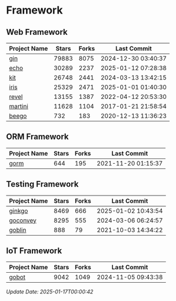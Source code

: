 # Framework

## Web Framework
| Project Name | Stars | Forks | Last Commit |
| ------------ | ----- | ----- | ----------- |
| [gin](https://github.com/gin-gonic/gin) | 79883 | 8075 | 2024-12-30 03:40:37 |
| [echo](https://github.com/labstack/echo) | 30289 | 2237 | 2025-01-12 07:28:38 |
| [kit](https://github.com/go-kit/kit) | 26748 | 2441 | 2024-03-13 13:42:15 |
| [iris](https://github.com/kataras/iris) | 25329 | 2471 | 2025-01-01 01:40:30 |
| [revel](https://github.com/revel/revel) | 13155 | 1387 | 2022-04-12 20:53:30 |
| [martini](https://github.com/go-martini/martini) | 11628 | 1104 | 2017-01-21 21:58:54 |
| [beego](https://github.com/astaxie/beego) | 732 | 183 | 2020-12-13 11:36:23 |

## ORM Framework
| Project Name | Stars | Forks | Last Commit |
| ------------ | ----- | ----- | ----------- |
| [gorm](https://github.com/jinzhu/gorm) | 644 | 195 | 2021-11-20 01:15:37 |

## Testing Framework
| Project Name | Stars | Forks | Last Commit |
| ------------ | ----- | ----- | ----------- |
| [ginkgo](https://github.com/onsi/ginkgo) | 8469 | 666 | 2025-01-02 10:43:54 |
| [goconvey](https://github.com/smartystreets/goconvey) | 8295 | 555 | 2024-03-06 06:24:57 |
| [goblin](https://github.com/franela/goblin) | 888 | 79 | 2021-10-03 14:34:22 |

## IoT Framework
| Project Name | Stars | Forks | Last Commit |
| ------------ | ----- | ----- | ----------- |
| [gobot](https://github.com/hybridgroup/gobot) | 9042 | 1049 | 2024-11-05 09:43:38 |

*Update Date: 2025-01-17T00:00:42*